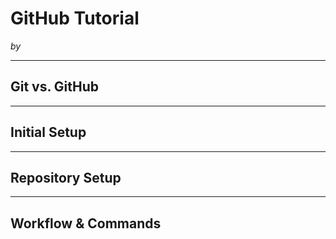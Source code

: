 # GitHub Tutorial

_by <your-name-here>_

---
## Git vs. GitHub



---
## Initial Setup



---
## Repository Setup



---
## Workflow & Commands